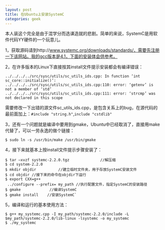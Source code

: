 ```yaml
---
layout: post
title: 在Ubuntu上安装SystemC
categories: geek
---
```

本人装这个完全是由于混学分而选课造就的悲剧。简单的来说，SystemC是用软件代码YY硬件的一个玩意儿。

1，获取源码请到http://www.systemc.org/downloads/standards/，需要先注册一下该网站。我的gcc版本是4.1，下面的安装体会供参考。

2，在许多版本的Linux下直接按其install文件提示安装都会有编译错误：

```
../../../../src/sysc/utils/sc_utils_ids.cpp: In function ‘int sc_core::initialize()’:
../../../../src/sysc/utils/sc_utils_ids.cpp:110: error: ‘getenv’ is not a member of ‘std’
../../../../src/sysc/utils/sc_utils_ids.cpp:111: error: ‘strcmp’ was not declared in this scope
```

需要修改一下出错的源文件sc_utils_ids.cpp，是包含关系上的bug，在源代码的最前面加上：`#include "string.h"`,`include "cstdlib"`

3，还有一个问题就是编译中要用到gmake，Ubuntu中已经取消了，直接用make代替了，可以一劳永逸的做个链接：

`$ sudo ln -s /usr/bin/make /usr/bin/gmake`

4，接下来就基本上按install文件提示步骤安装了：

```shell
$ tar –xvzf systemc-2.2.0.tgz              //解压缩
$ cd system-2.2.0
$ mkdir objdir          //建立临时文件夹，用于存放SystemC安装文件
$ cd objdir //接下来的命令在objdir下运行
$ export CXX=g++
 ../configure --prefix= my_path //执行配置文件，指定SystemC的安装路径
$ gmake             //编译SystemC
$ gmake install    //安装SystemC`
```



5，编译和运行的基本使用方法：

``` shell
$ g++ my_systemc.cpp -I my_path/systemc-2.2.0/include -L $my_path/systemc-2.2.0/lib-linux -lsystemc -o my_systemc
$ ./my_systemc
```
